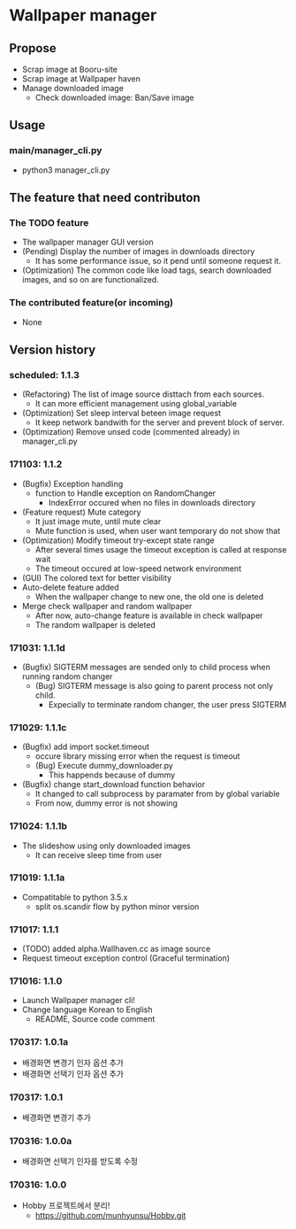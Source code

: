 # Wallpaper manager

## Propose
- Scrap image at Booru-site
- Scrap image at Wallpaper haven
- Manage downloaded image
  - Check downloaded image: Ban/Save image

## Usage

### main/manager\_cli.py
- python3 manager\_cli.py


## The feature that need contributon

### The TODO feature
- The wallpaper manager GUI version
- (Pending) Display the number of images in downloads directory
  - It has some performance issue, so it pend until someone request it.
- (Optimization) The common code like load tags, search downloaded images, and so on are functionalized.

### The contributed feature(or incoming)
- None

## Version history

### scheduled: 1.1.3
- (Refactoring) The list of image source disttach from each sources.
  - It can more efficient management using global\_variable
- (Optimization) Set sleep interval beteen image request
  - It keep network bandwith for the server and prevent block of server.
- (Optimization) Remove unsed code (commented already) in manager\_cli.py

### 171103: 1.1.2
- (Bugfix) Exception handling
  - function to Handle exception on RandomChanger
    - IndexError occured when no files in downloads directory
- (Feature request) Mute category
  - It just image mute, until mute clear
  - Mute function is used, when user want temporary do not show that
- (Optimization) Modify timeout try-except state range
  - After several times usage the timeout exception is called at response wait
  - The timeout occured at low-speed network environment
- (GUI) The colored text for better visibility
- Auto-delete feature added
  - When the wallpaper change to new one, the old one is deleted
- Merge check wallpaper and random wallpaper
  - After now, auto-change feature is available in check wallpaper
  - The random wallpaper is deleted

### 171031: 1.1.1d
- (Bugfix) SIGTERM messages are sended only to child process when running random changer
  - (Bug) SIGTERM message is also going to parent process not only child.
    - Expecially to terminate random changer, the user press SIGTERM

### 171029: 1.1.1c
- (Bugfix) add import socket.timeout
  - occure library missing error when the request is timeout
  - (Bug) Execute dummy\_downloader.py
    - This happends because of dummy
- (Bugfix) change start\_download function behavior
  - It changed to call subprocess by paramater from by global variable
  - From now, dummy error is not showing

### 171024: 1.1.1b
- The slideshow using only downloaded images
  - It can receive sleep time from user

### 171019: 1.1.1a
- Compatitable to python 3.5.x
  - split os.scandir flow by python minor version

### 171017: 1.1.1
- (TODO) added alpha.Wallhaven.cc as image source
- Request timeout exception control (Graceful termination)

### 171016: 1.1.0
- Launch Wallpaper manager cli!
- Change language Korean to English
  - README, Source code comment

### 170317: 1.0.1a
- 배경화면 변경기 인자 옵션 추가
- 배경화면 선택기 인자 옵션 추가

### 170317: 1.0.1
- 배경화면 변경기 추가

### 170316: 1.0.0a
- 배경화면 선택기 인자를 받도록 수정

### 170316: 1.0.0
- Hobby 프로젝트에서 분리!
  - https://github.com/munhyunsu/Hobby.git

